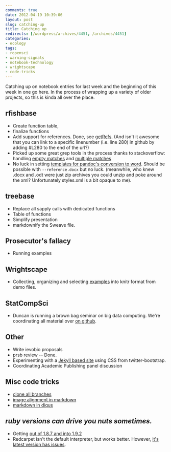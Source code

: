 ```yaml
---
comments: true
date: 2012-04-19 10:39:06
layout: post
slug: catching-up
title: Catching up
redirects: [/wordpress/archives/4451, /archives/4451]
categories:
- ecology
tags:
- ropensci
- warning-signals
- notebook-technology
- wrightscape
- code-tricks
---
```


Catching up on notebook entries for last week and the beginning of this week in one go here.  In the process of wrapping up a variety of older projects, so this is kinda all over the place.

## rfishbase

  * Create function table, 
  * finalize functions
  * Add support for references.  Done, see [getRefs](https://github.com/ropensci/rfishbase/blob/master/R/analysis.R#L280). (And isn't it awesome that you can link to a specific linenumber (i.e. line 280) in github by adding #L280 to the end of the url?)  
  * Picked up some great grep tools in the process thanks to stackoverflow: handling [empty matches](http://stackoverflow.com/questions/10214604/gsub-return-an-empty-string-when-no-match-is-found) and [multiple matches](http://stackoverflow.com/questions/10215142/gsub-to-return-all-matches-of-an-expression-instead-of-just-the-last-match)
  * No luck in setting [templates for pandoc's conversion to word](http://johnmacfarlane.net/pandoc/demo/example9/options.html).  Should be possible with `--reference.docx` but no luck.  (meanwhile, who knew .docx and .odt were just zip archives you could unzip and poke around the xml?  Unfortunately styles.xml is a bit opaque to me).  



## treebase

* Replace all sapply calls with dedicated functions
* Table of functions
* Simplify presentation
* markdownify the Sweave file.

## Prosecutor's fallacy


* Running examples 

## Wrightscape

* Collecting, organizing and selecting [examples](https://github.com/cboettig/wrightscape/blob/master/inst/examples) into knitr format from demo files.  

## StatCompSci

* Duncan is running a brown bag seminar on big data computing.  We're coordinating all material over [on github](https://github.com/StatComputingUCDavis/Spring12BBSeminar).  

## Other

* Write ievobio proposals
* prsb review -- Done.
* Experimenting with a [Jekyll based site](cboettig.github.com) using CSS from twitter-bootstrap.  
* Coordinating Academic Publishing panel discussion

## Misc code tricks

* [clone all branches](http://stackoverflow.com/questions/67699/how-do-i-clone-all-remote-branches-with-git)
* [image alignment in markdown](http://stackoverflow.com/questions/255170/markdown-and-image-alignment)
* [markdown in diqus](http://code.lancepollard.com/jquery-disqus-plugin)

## _ruby versions can drive you nuts sometimes._

* Getting [out of 1.8.7 and into 1.9.2](http://askubuntu.com/questions/91693/how-do-you-uninstall-ruby-1-8-7-and-install-ruby-1-9-2)
* Redcarpet isn't the default interpreter, but works better. However, [it's latest version has issues](http://stackoverflow.com/questions/8395347/gollum-wiki-undefined-method-new-for-redcarpetmodule).



